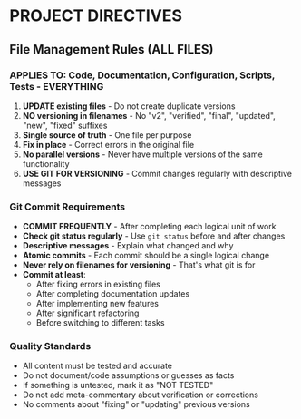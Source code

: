 # PROJECT DIRECTIVES

## File Management Rules (ALL FILES)

### APPLIES TO: Code, Documentation, Configuration, Scripts, Tests - EVERYTHING
1. **UPDATE existing files** - Do not create duplicate versions
2. **NO versioning in filenames** - No "v2", "verified", "final", "updated", "new", "fixed" suffixes
3. **Single source of truth** - One file per purpose
4. **Fix in place** - Correct errors in the original file
5. **No parallel versions** - Never have multiple versions of the same functionality
6. **USE GIT FOR VERSIONING** - Commit changes regularly with descriptive messages

### Git Commit Requirements
- **COMMIT FREQUENTLY** - After completing each logical unit of work
- **Check git status regularly** - Use `git status` before and after changes
- **Descriptive messages** - Explain what changed and why
- **Atomic commits** - Each commit should be a single logical change
- **Never rely on filenames for versioning** - That's what git is for
- **Commit at least**:
  - After fixing errors in existing files
  - After completing documentation updates
  - After implementing new features
  - After significant refactoring
  - Before switching to different tasks

### Quality Standards
- All content must be tested and accurate
- Do not document/code assumptions or guesses as facts
- If something is untested, mark it as "NOT TESTED"
- Do not add meta-commentary about verification or corrections
- No comments about "fixing" or "updating" previous versions